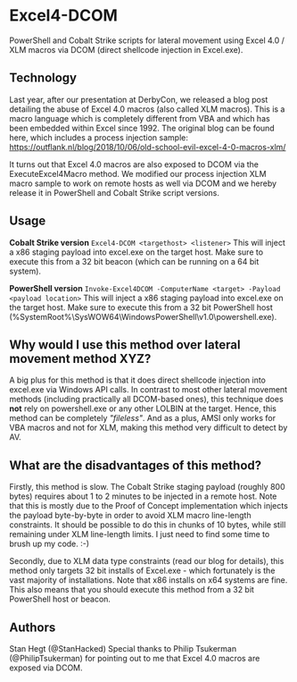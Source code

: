 # Excel4-DCOM
PowerShell and Cobalt Strike scripts for lateral movement using Excel 4.0 / XLM macros via DCOM (direct shellcode injection in Excel.exe).

## Technology
Last year, after our presentation at DerbyCon, we released a blog post detailing the abuse of Excel 4.0 macros (also called XLM macros). This is a macro language which is completely different from VBA and which has been embedded within Excel since 1992. The original blog can be found here, which includes a process injection sample: https://outflank.nl/blog/2018/10/06/old-school-evil-excel-4-0-macros-xlm/

It turns out that Excel 4.0 macros are also exposed to DCOM via the ExecuteExcel4Macro method. We modified our process injection XLM macro sample to work on remote hosts as well via DCOM and we hereby release it in PowerShell and Cobalt Strike script versions.

## Usage
**Cobalt Strike version**
`Excel4-DCOM <targethost> <listener>`
This will inject a x86 staging payload into excel.exe on the target host. Make sure to execute this from a 32 bit beacon (which can be running on a 64 bit system).

**PowerShell version**
`Invoke-Excel4DCOM -ComputerName <target> -Payload <payload location>`
This will inject a x86 staging payload into excel.exe on the target host. Make sure to execute this from a 32 bit PowerShell host (%SystemRoot%\SysWOW64\WindowsPowerShell\v1.0\powershell.exe). 

## Why would I use this method over lateral movement method XYZ?
A big plus for this method is that it does direct shellcode injection into excel.exe via Windows API calls. In contrast to most other lateral movement methods (including practically all DCOM-based ones), this technique does **not** rely on powershell.exe or any other LOLBIN at the target. Hence, this method can be completely *"fileless"*. And as a plus, AMSI only works for VBA macros and not for XLM, making this method very difficult to detect by AV.

## What are the disadvantages of this method?
Firstly, this method is slow. The Cobalt Strike staging payload (roughly 800 bytes) requires about 1 to 2 minutes to be injected in a remote host. Note that this is mostly due to the Proof of Concept implementation which injects the payload byte-by-byte in order to avoid XLM macro line-length constraints. It should be possible to do this in chunks of 10 bytes, while still remaining under XLM line-length limits. I just need to find some time to brush up my code. :-)

Secondly, due to XLM data type constraints (read our blog for details), this method only targets 32 bit installs of Excel.exe - which fortunately is the vast majority of installations. Note that x86 installs on x64 systems are fine. This also means that you should execute this method from a 32 bit PowerShell host or beacon.

## Authors
Stan Hegt (@StanHacked)
Special thanks to Philip Tsukerman (@PhilipTsukerman) for pointing out to me that Excel 4.0 macros are exposed via DCOM.
